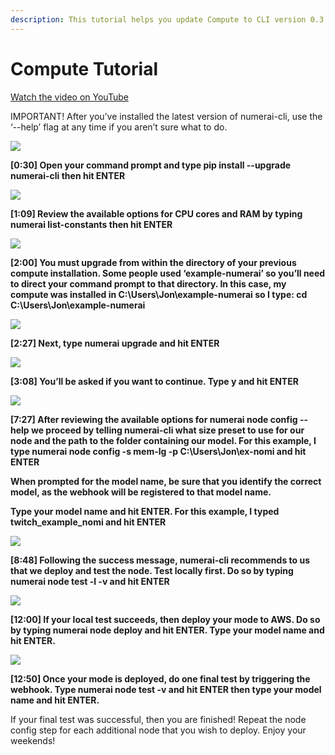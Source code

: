 ```yaml
---
description: This tutorial helps you update Compute to CLI version 0.3.0
---
```


# Compute Tutorial

[Watch the video on YouTube](https://youtu.be/-3y0N7fqfOI)

IMPORTANT! After you’ve installed the latest version of numerai-cli, use the ‘--help’ flag at any time if you aren’t sure what to do.

![](https://lh4.googleusercontent.com/Z2tOBeUHGNwCv7OCqhiPwEOBQPZxfgQu7vF5hGADFhpw6xKWOa4UaO8EKbCWKveJ4aRgcMHC8OLh-TJvf7qK8epgzAoR9gnNucFAtaUUgv5mWgUsYjsgty-lGj2hgNWklDZy3GwK)

**\[0:30\] Open your command prompt and type pip install --upgrade numerai-cli then hit ENTER**

![](https://lh3.googleusercontent.com/HRyRFQO_wqSoepe037Qs7nFE0oCtqZdKx4t6sKKSab88pLBaUB1rp5890Ajmbd8F_H_4dkO17D_L9YOWFDtsIHzNj39hVXDVdSptsZpgFiPFuB8PLCuuDoL-ul44ZPfOtnsBNUPg)

**\[1:09\] Review the available options for CPU cores and RAM by typing numerai list-constants then hit ENTER**

![](https://lh3.googleusercontent.com/OmyFE37_rGmPSyXfRUmkE8pmPrY7FbnRwqnLFDOoE6FEc8qMU0HpflRjuWVtPPg6jMuricsJpLmKAuB_qyWtTlklcYBrtmbiwuw6vVlmbscz8htV8hgAqpYdtieYGblJBV-ia_1s)

**\[2:00\] You must upgrade from within the directory of your previous compute installation. Some people used ‘example-numerai’ so you’ll need to direct your command prompt to that directory. In this case, my compute was installed in C:\Users\Jon\example-numerai so I type: cd C:\Users\Jon\example-numerai**

![](https://lh3.googleusercontent.com/tYZ_5X_QRM4XWKpN1A533TjeeCykhv2ESlvLERXRvZ_J69jxk8j13sx5jP-SyFcXx7QyCNgsq7pdcfkeSGDenUQwRjI01kq-h1lcBlqMxdIShHI7MEbitcuf0A5ukSmfWFvTKEac)

**\[2:27\] Next, type numerai upgrade and hit ENTER**

![](https://lh6.googleusercontent.com/jefXvZopiVR5PxvRqrQpog3WbsyiQITlaJdDY2wdCE1VmuT-8ilmAIYZedOeWSbfDborilxs0w9hczIftRzhBgx4cfSD5a6S9SAQYMVVZhriAe-6SA60cbsWoOs-AicvBRfvKifK)

**\[3:08\] You’ll be asked if you want to continue. Type y and hit ENTER**

![](https://lh4.googleusercontent.com/m871qIYIErv-3pwzGkqcCDHNawfsPiU2ABCpfYqs34x6E4DAtjDopacmoXjRwccFYXVWYe4i3Romb1lLspUeclzAFMn4BSO-NAbXGcXK-Y4en-bFif2afw_J8_uStvGlSBaI55jT)

**\[7:27\] After reviewing the available options for numerai node config --help we proceed by telling numerai-cli what size preset to use for our node and the path to the folder containing our model. For this example, I type numerai node config -s mem-lg -p C:\Users\Jon\ex-nomi and hit ENTER**

**When prompted for the model name, be sure that you identify the correct model, as the webhook will be registered to that model name.**

**Type your model name and hit ENTER. For this example, I typed twitch\_example\_nomi and hit ENTER**

![](https://lh5.googleusercontent.com/suOSIpGR6_Gk9CIgrmRdQj0RWTgP89Y-gwjz6oI9TpSXEhMTqpm08C7LeOhGm48q_GOho8uFD3gTLHAI-M2P2QGNqPXd5PZPkuG9zi1eZe2fKzkDmTLSouNagcrO7RQpEPcWSIzw)

**\[8:48\] Following the success message, numerai-cli recommends to us that we deploy and test the node. Test locally first. Do so by typing numerai node test -l -v and hit ENTER**

![](https://lh3.googleusercontent.com/H1a0OCVFGzb2NvcIu-IFXs3P-VVB9C1f9YAcFH3XiVbsmBjNM3FWs_mjBECPsNCXwJVk-REOSRgTkWh3iZnjExsTFaa-YuTVOc52gmDD6pFUwbebqnrKTGL_oweeFWG0opzE3IpJ)

**\[12:00\] If your local test succeeds, then deploy your mode to AWS. Do so by typing numerai node deploy and hit ENTER. Type your model name and hit ENTER.**

![](https://lh4.googleusercontent.com/-7h0rRCAWppXwC7-cbM9msmJ5iQcmHAz7xUPhPRn0j1FpTPXJ88ffVVqz3zpeLx9jTLnciMynAiMvy1mtKP89MXjsmw_ZyuCtLFTM1CiF051RpRMyMFN5xnGrWf7DSEpgkOt9rWL)

**\[12:50\] Once your mode is deployed, do one final test by triggering the webhook. Type numerai node test -v and hit ENTER then type your model name and hit ENTER.**

If your final test was successful, then you are finished! Repeat the node config step for each additional node that you wish to deploy. Enjoy your weekends!  
  


